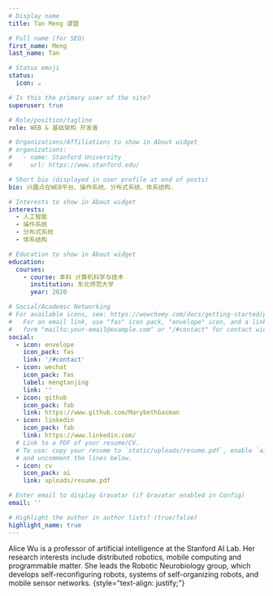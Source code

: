 ```yaml
---
# Display name
title: Tan Meng 谭盟

# Full name (for SEO)
first_name: Meng
last_name: Tan

# Status emoji
status:
  icon: ☕️

# Is this the primary user of the site?
superuser: true

# Role/position/tagline
role: WEB & 基础架构 开发者

# Organizations/Affiliations to show in About widget
# organizations:
#   - name: Stanford University
#     url: https://www.stanford.edu/

# Short bio (displayed in user profile at end of posts)
bio: 兴趣点在WEB平台、操作系统、分布式系统、体系结构.

# Interests to show in About widget
interests:
  - 人工智能
  - 操作系统
  - 分布式系统
  - 体系结构

# Education to show in About widget
education:
  courses:
    - course: 本科 计算机科学与技术
      institution: 东北师范大学
      year: 2020

# Social/Academic Networking
# For available icons, see: https://wowchemy.com/docs/getting-started/page-builder/#icons
#   For an email link, use "fas" icon pack, "envelope" icon, and a link in the
#   form "mailto:your-email@example.com" or "/#contact" for contact widget.
social:
  - icon: envelope
    icon_pack: fas
    link: '/#contact'
  - icon: wechat
    icon_pack: fas
    label: mengtanjing
    link: ''
  - icon: github
    icon_pack: fab
    link: https://www.github.com/MarybethGasman
  - icon: linkedin
    icon_pack: fab
    link: https://www.linkedin.com/
  # Link to a PDF of your resume/CV.
  # To use: copy your resume to `static/uploads/resume.pdf`, enable `ai` icons in `params.yaml`,
  # and uncomment the lines below.
  - icon: cv
    icon_pack: ai
    link: uploads/resume.pdf

# Enter email to display Gravatar (if Gravatar enabled in Config)
email: ''

# Highlight the author in author lists? (true/false)
highlight_name: true
---
```


Alice Wu is a professor of artificial intelligence at the Stanford AI Lab. Her research interests include distributed robotics, mobile computing and programmable matter. She leads the Robotic Neurobiology group, which develops self-reconfiguring robots, systems of self-organizing robots, and mobile sensor networks.
{style="text-align: justify;"}
